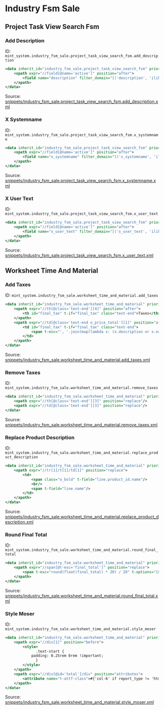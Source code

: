 # Industry Fsm Sale
## Project Task View Search Fsm  
### Add Description  
ID: `mint_system.industry_fsm_sale.project_task_view_search_fsm.add_description`  
```xml
<data inherit_id="industry_fsm_sale.project_task_view_search_fsm" priority="50">
    <xpath expr="//field[@name='active']" position="after">
        <field name="description" filter_domain="[('description', 'ilike', self)]"/>
    </xpath>
</data>

```
Source: [snippets/industry_fsm_sale.project_task_view_search_fsm.add_description.xml](https://github.com/Mint-System/Odoo-Build/tree/16.0/snippets/industry_fsm_sale.project_task_view_search_fsm.add_description.xml)

### X Systemname  
ID: `mint_system.industry_fsm_sale.project_task_view_search_fsm.x_systemname`  
```xml
<data inherit_id="industry_fsm_sale.project_task_view_search_fsm" priority="50">
    <xpath expr="//field[@name='active']" position="after">
        <field name="x_systemname" filter_domain="[('x_systemname', 'ilike', self)]"/>
    </xpath>
</data>

```
Source: [snippets/industry_fsm_sale.project_task_view_search_fsm.x_systemname.xml](https://github.com/Mint-System/Odoo-Build/tree/16.0/snippets/industry_fsm_sale.project_task_view_search_fsm.x_systemname.xml)

### X User Text  
ID: `mint_system.industry_fsm_sale.project_task_view_search_fsm.x_user_text`  
```xml
<data inherit_id="industry_fsm_sale.project_task_view_search_fsm" priority="50">
    <xpath expr="//field[@name='active']" position="after">
        <field name="x_user_text" filter_domain="[('x_user_text', 'ilike', self)]"/>
    </xpath>
</data>

```
Source: [snippets/industry_fsm_sale.project_task_view_search_fsm.x_user_text.xml](https://github.com/Mint-System/Odoo-Build/tree/16.0/snippets/industry_fsm_sale.project_task_view_search_fsm.x_user_text.xml)

## Worksheet Time And Material  
### Add Taxes  
ID: `mint_system.industry_fsm_sale.worksheet_time_and_material.add_taxes`  
```xml
<data inherit_id="industry_fsm_sale.worksheet_time_and_material" priority="60">
    <xpath expr="//th[@class='text-end'][4]" position="after">
        <th id="final_tax" t-if="final_tax" class="text-end">Taxes</th>
    </xpath>
    <xpath expr="//td[@class='text-end o_price_total'][1]" position="after">
        <td id="final_tax" t-if="final_tax" class="text-end">
            <span t-esc="', '.join(map(lambda x: (x.description or x.name), line.tax_id))"/>
        </td>
    </xpath>
</data>

```
Source: [snippets/industry_fsm_sale.worksheet_time_and_material.add_taxes.xml](https://github.com/Mint-System/Odoo-Build/tree/16.0/snippets/industry_fsm_sale.worksheet_time_and_material.add_taxes.xml)

### Remove Taxes  
ID: `mint_system.industry_fsm_sale.worksheet_time_and_material.remove_taxes`  
```xml
<data inherit_id="industry_fsm_sale.worksheet_time_and_material" priority="60">
    <xpath expr="//th[@class='text-end'][3]" position="replace"/>
    <xpath expr="//td[@class='text-end'][3]" position="replace"/>
</data>

```
Source: [snippets/industry_fsm_sale.worksheet_time_and_material.remove_taxes.xml](https://github.com/Mint-System/Odoo-Build/tree/16.0/snippets/industry_fsm_sale.worksheet_time_and_material.remove_taxes.xml)

### Replace Product Description  
ID: `mint_system.industry_fsm_sale.worksheet_time_and_material.replace_product_description`  
```xml
<data inherit_id="industry_fsm_sale.worksheet_time_and_material" priority="50">
    <xpath expr="//tr[1]/t[1]/td[1]" position="replace">
        <td>
            <span class="o_bold" t-field="line.product_id.name"/>
            <br/>
            <span t-field="line.name"/>
        </td>
    </xpath>
</data>

```
Source: [snippets/industry_fsm_sale.worksheet_time_and_material.replace_product_description.xml](https://github.com/Mint-System/Odoo-Build/tree/16.0/snippets/industry_fsm_sale.worksheet_time_and_material.replace_product_description.xml)

### Round Final Total  
ID: `mint_system.industry_fsm_sale.worksheet_time_and_material.round_final_total`  
```xml
<data inherit_id="industry_fsm_sale.worksheet_time_and_material" priority="60">
    <xpath expr="//span[@t-esc='final_total']" position="replace">
        <span t-esc="round(float(final_total) * 20) / 20" t-options="{&quot;widget&quot;: &quot;monetary&quot;, &quot;display_currency&quot;: doc.sale_order_id.pricelist_id.currency_id}"/>
    </xpath>
</data>

```
Source: [snippets/industry_fsm_sale.worksheet_time_and_material.round_final_total.xml](https://github.com/Mint-System/Odoo-Build/tree/16.0/snippets/industry_fsm_sale.worksheet_time_and_material.round_final_total.xml)

### Style Moser  
ID: `mint_system.industry_fsm_sale.worksheet_time_and_material.style_moser`  
```xml
<data inherit_id="industry_fsm_sale.worksheet_time_and_material" priority="60">
    <xpath expr="//div[1]" position="before">
        <style>
              .text-start {
            padding: 0.25rem 0rem !important;
              }
        </style>
    </xpath>
    <xpath expr="//div[@id='total']/div" position="attributes">
        <attribute name="t-attf-class">#{'col-6' if report_type != 'html' else 'col-sm-7 col-md-6'} ms-auto</attribute>
    </xpath>
</data>

```
Source: [snippets/industry_fsm_sale.worksheet_time_and_material.style_moser.xml](https://github.com/Mint-System/Odoo-Build/tree/16.0/snippets/industry_fsm_sale.worksheet_time_and_material.style_moser.xml)

